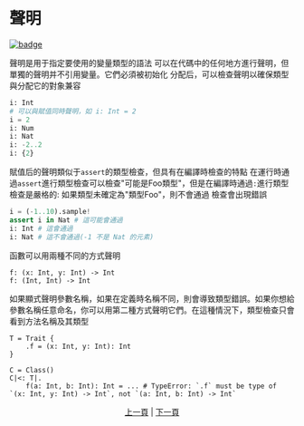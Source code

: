 # 聲明

[![badge](https://img.shields.io/endpoint.svg?url=https%3A%2F%2Fgezf7g7pd5.execute-api.ap-northeast-1.amazonaws.com%2Fdefault%2Fsource_up_to_date%3Fowner%3Derg-lang%26repos%3Derg%26ref%3Dmain%26path%3Ddoc/EN/syntax/03_declaration.md%26commit_hash%3D20aa4f02b994343ab9600317cebafa2b20676467)](https://gezf7g7pd5.execute-api.ap-northeast-1.amazonaws.com/default/source_up_to_date?owner=erg-lang&repos=erg&ref=main&path=doc/EN/syntax/03_declaration.md&commit_hash=20aa4f02b994343ab9600317cebafa2b20676467)

聲明是用于指定要使用的變量類型的語法
可以在代碼中的任何地方進行聲明，但單獨的聲明并不引用變量。它們必須被初始化
分配后，可以檢查聲明以確保類型與分配它的對象兼容

```python
i: Int
# 可以與賦值同時聲明，如 i: Int = 2
i = 2
i: Num
i: Nat
i: -2..2
i: {2}
```

賦值后的聲明類似于`assert`的類型檢查，但具有在編譯時檢查的特點
在運行時通過`assert`進行類型檢查可以檢查"可能是Foo類型"，但是在編譯時通過`:`進行類型檢查是嚴格的: 如果類型未確定為"類型Foo"，則不會通過 檢查會出現錯誤

```python
i = (-1..10).sample!
assert i in Nat # 這可能會通過
i: Int # 這會通過
i: Nat # 這不會通過(-1 不是 Nat 的元素)
```

函數可以用兩種不同的方式聲明

```python,check_ignore
f: (x: Int, y: Int) -> Int
f: (Int, Int) -> Int
```

如果顯式聲明參數名稱，如果在定義時名稱不同，則會導致類型錯誤。如果你想給參數名稱任意命名，你可以用第二種方式聲明它們。在這種情況下，類型檢查只會看到方法名稱及其類型

```python,compile_fail
T = Trait {
    .f = (x: Int, y: Int): Int
}

C = Class()
C|<: T|.
    f(a: Int, b: Int): Int = ... # TypeError: `.f` must be type of `(x: Int, y: Int) -> Int`, not `(a: Int, b: Int) -> Int`
```

<p align='center'>
    <a href='./02_name.md'>上一頁</a> | <a href='./04_function.md'>下一頁</a>
</p>
